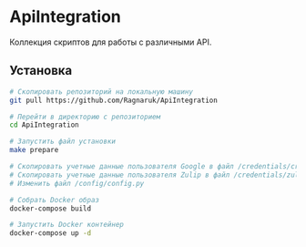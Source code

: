 # ApiIntegration

Коллекция скриптов для работы с различными API.

## Установка
```bash
# Скопировать репозиторий на локальную машину
git pull https://github.com/Ragnaruk/ApiIntegration

# Перейти в директорию с репозиторием
cd ApiIntegration

# Запустить файл установки
make prepare

# Скопировать учетные данные пользователя Google в файл /credentials/credentials.json
# Скопировать учетные данные пользователя Zulip в файл /credentials/zuliprc.txt
# Изменить файл /config/config.py

# Собрать Docker образ
docker-compose build

# Запустить Docker контейнер
docker-compose up -d
```
